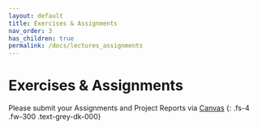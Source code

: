 ```yaml
---
layout: default
title: Exercises & Assignments
nav_order: 3
has_children: true
permalink: /docs/lectures_assignments
---
```


# Exercises & Assignments

Please submit your Assignments and Project Reports via [Canvas](https://canvas.uw.edu/courses/1353510)
{: .fs-4 .fw-300 .text-grey-dk-000}